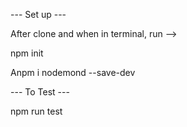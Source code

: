 --- Set up ---

After clone and when in terminal, run -->

npm init

Anpm i nodemond --save-dev

--- To Test ---

npm run test
